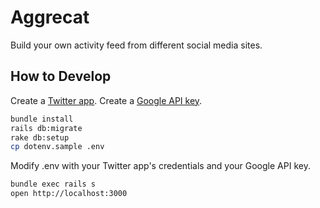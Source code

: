 # Aggrecat

Build your own activity feed from different social media sites.

## How to Develop

Create a [Twitter app](https://apps.twitter.com/).
Create a [Google API key](https://console.developers.google.com/apis/credentials).

```bash
bundle install
rails db:migrate
rake db:setup
cp dotenv.sample .env
```

Modify .env with your Twitter app's credentials and your Google API
key.

```bash
bundle exec rails s
open http://localhost:3000
```
